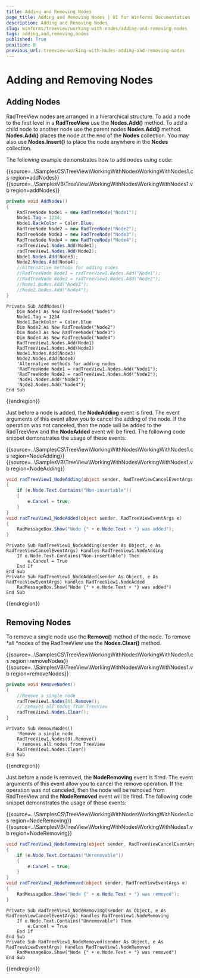 ```yaml
---
title: Adding and Removing Nodes
page_title: Adding and Removing Nodes | UI for WinForms Documentation
description: Adding and Removing Nodes
slug: winforms/treeview/working-with-nodes/adding-and-removing-nodes
tags: adding,and,removing,nodes
published: True
position: 0
previous_url: treeview-working-with-nodes-adding-and-removing-nodes
---
```


# Adding and Removing Nodes



## Adding Nodes

RadTreeView nodes are arranged in a hierarchical structure. To add a node to the first level in a __RadTreeView__ use the __Nodes.Add()__ method. To add a child node to another node use the parent nodes __Nodes.Add()__ method. __Nodes.Add()__ places the node at the end of the __Nodes__ collection. You may also use __Nodes.Insert()__ to place the node anywhere in the __Nodes__ collection.
        

The following example demonstrates how to add nodes using code:

{{source=..\SamplesCS\TreeView\WorkingWithNodes\WorkingWithNodes1.cs region=addNodes}} 
{{source=..\SamplesVB\TreeView\WorkingWithNodes\WorkingWithNodes1.vb region=addNodes}} 

````C#
private void AddNodes()
{
    RadTreeNode Node1 = new RadTreeNode("Node1");
    Node1.Tag = 1234;
    Node1.BackColor = Color.Blue;
    RadTreeNode Node2 = new RadTreeNode("Node2");
    RadTreeNode Node3 = new RadTreeNode("Node3");
    RadTreeNode Node4 = new RadTreeNode("Node4");
    radTreeView1.Nodes.Add(Node1);
    radTreeView1.Nodes.Add(Node2);
    Node1.Nodes.Add(Node3);
    Node2.Nodes.Add(Node4);
    //Alternative methods for adding nodes
    //RadTreeNode Node1 = radTreeView1.Nodes.Add("Node1");
    //RadTreeNode Node2 = radTreeView1.Nodes.Add("Node2");
    //Node1.Nodes.Add("Node3");
    //Node2.Nodes.Add("Node4");
}

````
````VB.NET
Private Sub AddNodes()
    Dim Node1 As New RadTreeNode("Node1")
    Node1.Tag = 1234
    Node1.BackColor = Color.Blue
    Dim Node2 As New RadTreeNode("Node2")
    Dim Node3 As New RadTreeNode("Node3")
    Dim Node4 As New RadTreeNode("Node4")
    RadTreeView1.Nodes.Add(Node1)
    RadTreeView1.Nodes.Add(Node2)
    Node1.Nodes.Add(Node3)
    Node2.Nodes.Add(Node4)
    'Alternative methods for adding nodes
    'RadTreeNode Node1 = radTreeView1.Nodes.Add("Node1");
    'RadTreeNode Node2 = radTreeView1.Nodes.Add("Node2");
    'Node1.Nodes.Add("Node3");
    'Node2.Nodes.Add("Node4");
End Sub

````

{{endregion}} 

Just before a node is added, the  __NodeAdding__ event is fired. The event arguments of this event allow you to cancel the adding of the node. If the operation was not canceled, then the node will be added to the RadTreeView and the  __NodeAdded__ event will be fired. The following code snippet demonstrates the usage of these events:

{{source=..\SamplesCS\TreeView\WorkingWithNodes\WorkingWithNodes1.cs region=NodeAdding}} 
{{source=..\SamplesVB\TreeView\WorkingWithNodes\WorkingWithNodes1.vb region=NodeAdding}} 

````C#
void radTreeView1_NodeAdding(object sender, RadTreeViewCancelEventArgs e)
{
    if (e.Node.Text.Contains("Non-insertable"))
    {
        e.Cancel = true;
    }
}
void radTreeView1_NodeAdded(object sender, RadTreeViewEventArgs e)
{
    RadMessageBox.Show("Node {" + e.Node.Text + "} was added");
}

````
````VB.NET
Private Sub RadTreeView1_NodeAdding(sender As Object, e As RadTreeViewCancelEventArgs) Handles RadTreeView1.NodeAdding
    If e.Node.Text.Contains("Non-insertable") Then
        e.Cancel = True
    End If
End Sub
Private Sub RadTreeView1_NodeAdded(sender As Object, e As RadTreeViewEventArgs) Handles RadTreeView1.NodeAdded
    RadMessageBox.Show("Node {" + e.Node.Text + "} was added")
End Sub

````

{{endregion}}

## Removing Nodes

To remove a single node use the __Remove()__ method of the node. To remove *all *nodes of the RadTreeView use the __Nodes.Clear()__ method.

{{source=..\SamplesCS\TreeView\WorkingWithNodes\WorkingWithNodes1.cs region=removeNodes}} 
{{source=..\SamplesVB\TreeView\WorkingWithNodes\WorkingWithNodes1.vb region=removeNodes}} 

````C#
private void RemoveNodes()
{
    //Remove a single node
    radTreeView1.Nodes[0].Remove();
    // removes all nodes from TreeView
    radTreeView1.Nodes.Clear();
}

````
````VB.NET
Private Sub RemoveNodes()
    'Remove a single node
    RadTreeView1.Nodes(0).Remove()
    ' removes all nodes from TreeView
    RadTreeView1.Nodes.Clear()
End Sub

````

{{endregion}} 

Just before a node is removed, the __NodeRemoving__ event is fired. The event arguments of this event allow you to cancel the remove operation. If the operation was not canceled, then the node will be removed from RadTreeView and the __NodeRemoved__ event will be fired. The following code snippet demonstrates the usage of these events:

{{source=..\SamplesCS\TreeView\WorkingWithNodes\WorkingWithNodes1.cs region=NodeRemoving}} 
{{source=..\SamplesVB\TreeView\WorkingWithNodes\WorkingWithNodes1.vb region=NodeRemoving}} 

````C#
void radTreeView1_NodeRemoving(object sender, RadTreeViewCancelEventArgs e)
{
    if (e.Node.Text.Contains("Unremovable"))
    {
        e.Cancel = true;
    }
}
void radTreeView1_NodeRemoved(object sender, RadTreeViewEventArgs e)
{
    RadMessageBox.Show("Node {" + e.Node.Text + "} was removed");
}

````
````VB.NET
Private Sub RadTreeView1_NodeRemoving(sender As Object, e As RadTreeViewCancelEventArgs) Handles RadTreeView1.NodeRemoving
    If e.Node.Text.Contains("Unremovable") Then
        e.Cancel = True
    End If
End Sub
Private Sub RadTreeView1_NodeRemoved(sender As Object, e As RadTreeViewEventArgs) Handles RadTreeView1.NodeRemoved
    RadMessageBox.Show("Node {" + e.Node.Text + "} was removed")
End Sub

````

{{endregion}}
